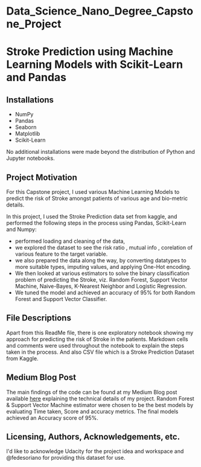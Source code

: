 # Data_Science_Nano_Degree_Capstone_Project
# Stroke Prediction using Machine Learning Models with Scikit-Learn and Pandas
 

## Installations
 - NumPy
 - Pandas
 - Seaborn
 - Matplotlib
 - Scikit-Learn
 
 
No additional installations were made beyond the distribution of Python and Jupyter notebooks.

## Project Motivation
For this Capstone project, I used various Machine Learning Models to predict the risk of Stroke amongst patients of various age and bio-metric details. 

In this project, I used the Stroke Prediction data set from kaggle, and performed the following steps in the process using Pandas, Scikit-Learn and Numpy:
* performed loading and cleaning of the data, 
* we explored the dataset to see the risk ratio , mutual info , corelation of various feature to the target variable. 
* we also prepared the data along the way, by converting datatypes to more suitable types, imputing values, and applying One-Hot encoding. 
* We then looked at various estimators to solve the binary classification problem of predicting the Stroke, viz. Random Forest, Support Vector Machine, Naive-Bayes, K-Nearest Neighbor and Logistic Regression. 
* We tuned the model and achieved an accuracy of 95% for both Random Forest and Support Vector Classifier. 
 

## File Descriptions
Apart from this ReadMe file, there is one exploratory notebook showing my approach for predicting the risk of Stroke in the patients. Markdown cells and comments were used throughout the notebook to explain the steps taken in the process.
And also CSV file which is a Stroke Prediction Dataset from Kaggle.

## Medium Blog Post 
The main findings of the code can be found at my Medium Blog post available [here](https://medium.com/@ashwinibhatt85/racial-predilections-of-sleep-apnea-a7772f8eee24) explaining the technical details of my project.
Random Forest & Support Vector Machine estimator were chosen to be the best models by evaluating Time taken, Score and accuracy metrics. The final models achieved an Accuracy score of 95%. 

## Licensing, Authors, Acknowledgements, etc.
I'd like to acknowledge Udacity for the project idea and workspace and @fedesoriano for providing this dataset for use.
